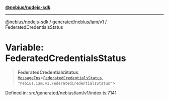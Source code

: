 [**@nebius/nodejs-sdk**](../../../../../README.md)

---

[@nebius/nodejs-sdk](../../../../../README.md) / [generated/nebius/iam/v1](../README.md) / FederatedCredentialsStatus

# Variable: FederatedCredentialsStatus

> **FederatedCredentialsStatus**: [`MessageFns`](../../../../../runtime/protos/core/interfaces/MessageFns.md)\<[`FederatedCredentialsStatus`](../interfaces/FederatedCredentialsStatus.md), `"nebius.iam.v1.FederatedCredentialsStatus"`\>

Defined in: src/generated/nebius/iam/v1/index.ts:7141
